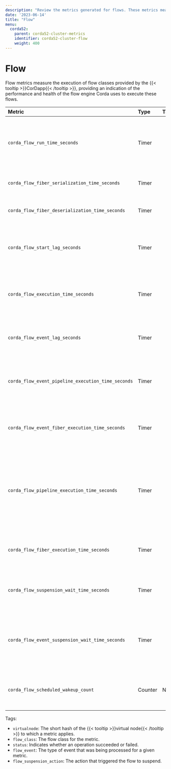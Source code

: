```yaml
---
description: "Review the metrics generated for flows. These metrics measure the execution of flow classes provided by the CorDapp."
date: '2023-06-14'
title: "Flow"
menu:
  corda52:
    parent: corda52-cluster-metrics
    identifier: corda52-cluster-flow
    weight: 400
---
```


# Flow

Flow metrics measure the execution of flow classes provided by the {{< tooltip >}}CorDapp{{< /tooltip >}}, providing an indication of the performance and health of the flow engine Corda uses to execute these flows.

<style>
table th:first-of-type {
    width: 25%;
}
table th:nth-of-type(2) {
    width: 10%;
}
table th:nth-of-type(3) {
    width: 20%;
}
table th:nth-of-type(4) {
    width: 45%;
}
</style>

| Metric | Type | Tags | Description |
| :----------- | :----------- | :----------- | :----------- |
| `corda_flow_run_time_seconds` | Timer | <ul><li>`virtualnode`</li><li>`flow_class`</li><li>`status`</li></ul> | The time it took for a flow to complete successfully or to produce an error. |
| `corda_flow_fiber_serialization_time_seconds` | Timer | <ul><li>`flow_class`</li></ul> | The time it took to serialize a flow fiber. |
| `corda_flow_fiber_deserialization_time_seconds` | Timer | <ul><li>`flow_class`</li></ul> | The time it took to serialize a flow fiber. |
| `corda_flow_start_lag_seconds` | Timer | <ul><li>`flow_class`</li></ul> | The lag between flow start event, the REST API, and the flow processor. |
| `corda_flow_execution_time_seconds` | Timer | <ul><li>`flow_class`</li><li>`status`</li></ul> | The time it took to execute the flow (excluding any start lag). |
| `corda_flow_event_lag_seconds` | Timer | <ul><li>`flow_class`</li><li>`flow_event`</li></ul> | The lag between flow event publication and processing. |
| `corda_flow_event_pipeline_execution_time_seconds` | Timer | <ul><li>`flow_class`</li><li>`flow.event`</li></ul> | The time it took to execute the pipeline for given flows and flow event types. |
| `corda_flow_event_fiber_execution_time_seconds` | Timer | <ul><li>`flow_class`</li></ul> | The time it took to execute the fiber for a single suspension point. |
| `corda_flow_pipeline_execution_time_seconds` | Timer | <ul><li>`flow_class`</li></ul> | The total time that a flow spent processing in the pipeline, rather than queued (includes fiber execution time.) |
| `corda_flow_fiber_execution_time_seconds` | Timer | <ul><li>`flow_class`</li></ul> | The total time a flow spent executing user code in the fiber. |
| `corda_flow_suspension_wait_time_seconds` | Timer | <ul><li>`flow_class`</li></ul> | The time a flow spent waiting to awake from a suspension. |
| `corda_flow_event_suspension_wait_time_seconds` | Timer | <ul><li>`flow_class`</li><li>`flow_suspension_action`</li></ul> | The time a flow spent waiting to awake from a single suspension, broken down by action. |
| `corda_flow_scheduled_wakeup_count` | Counter | None | The number of times a scheduled wakeup is published for flows. |

Tags:
* `virtualnode`: The short hash of the {{< tooltip >}}virtual node{{< /tooltip >}} to which a metric applies.
* `flow_class`: The flow class for the metric.
* `status`: Indicates whether an operation succeeded or failed.
* `flow_event`: The type of event that was being processed for a given metric.
* `flow_suspension_action`: The action that triggered the flow to suspend.
